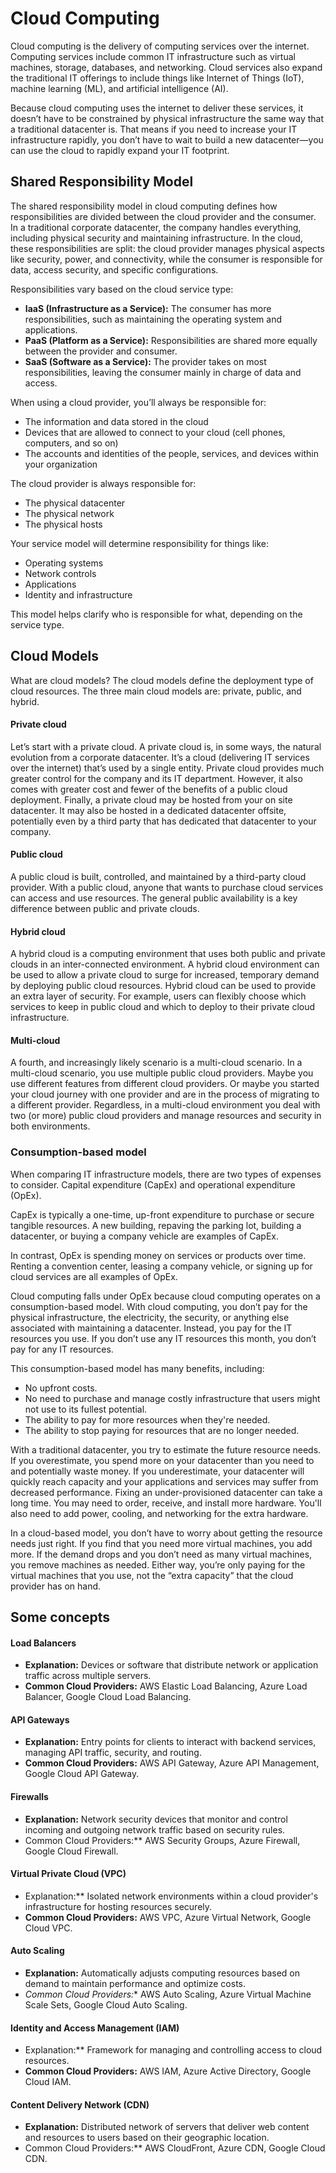# Cloud Computing

Cloud computing is the delivery of computing services over the internet. Computing services include common IT infrastructure such as virtual machines, storage, databases, and networking. Cloud services also expand the traditional IT offerings to include things like Internet of Things (IoT), machine learning (ML), and artificial intelligence (AI).

Because cloud computing uses the internet to deliver these services, it doesn’t have to be constrained by physical infrastructure the same way that a traditional datacenter is. That means if you need to increase your IT infrastructure rapidly, you don’t have to wait to build a new datacenter—you can use the cloud to rapidly expand your IT footprint.


## Shared Responsibility Model

The shared responsibility model in cloud computing defines how responsibilities are divided between the cloud provider and the consumer. In a traditional corporate datacenter, the company handles everything, including physical security and maintaining infrastructure. In the cloud, these responsibilities are split: the cloud provider manages physical aspects like security, power, and connectivity, while the consumer is responsible for data, access security, and specific configurations.

Responsibilities vary based on the cloud service type:

- **IaaS (Infrastructure as a Service):** The consumer has more responsibilities, such as maintaining the operating system and applications.
- **PaaS (Platform as a Service):** Responsibilities are shared more equally between the provider and consumer.
- **SaaS (Software as a Service):** The provider takes on most responsibilities, leaving the consumer mainly in charge of data and access.

When using a cloud provider, you’ll always be responsible for:

- The information and data stored in the cloud
- Devices that are allowed to connect to your cloud (cell phones, computers, and so on)
- The accounts and identities of the people, services, and devices within your organization

The cloud provider is always responsible for:

- The physical datacenter
- The physical network
- The physical hosts

Your service model will determine responsibility for things like:

- Operating systems
- Network controls
- Applications
- Identity and infrastructure

This model helps clarify who is responsible for what, depending on the service type.


## Cloud Models

What are cloud models? The cloud models define the deployment type of cloud resources. The three main cloud models are: private, public, and hybrid.

#### Private cloud

Let’s start with a private cloud. A private cloud is, in some ways, the natural evolution from a corporate datacenter. It’s a cloud (delivering IT services over the internet) that’s used by a single entity. Private cloud provides much greater control for the company and its IT department. However, it also comes with greater cost and fewer of the benefits of a public cloud deployment. Finally, a private cloud may be hosted from your on site datacenter. It may also be hosted in a dedicated datacenter offsite, potentially even by a third party that has dedicated that datacenter to your company.

#### Public cloud

A public cloud is built, controlled, and maintained by a third-party cloud provider. With a public cloud, anyone that wants to purchase cloud services can access and use resources. The general public availability is a key difference between public and private clouds.

#### Hybrid cloud

A hybrid cloud is a computing environment that uses both public and private clouds in an inter-connected environment. A hybrid cloud environment can be used to allow a private cloud to surge for increased, temporary demand by deploying public cloud resources. Hybrid cloud can be used to provide an extra layer of security. For example, users can flexibly choose which services to keep in public cloud and which to deploy to their private cloud infrastructure.

#### Multi-cloud

A fourth, and increasingly likely scenario is a multi-cloud scenario. In a multi-cloud scenario, you use multiple public cloud providers. Maybe you use different features from different cloud providers. Or maybe you started your cloud journey with one provider and are in the process of migrating to a different provider. Regardless, in a multi-cloud environment you deal with two (or more) public cloud providers and manage resources and security in both environments.


### Consumption-based model

When comparing IT infrastructure models, there are two types of expenses to consider. Capital expenditure (CapEx) and operational expenditure (OpEx).

CapEx is typically a one-time, up-front expenditure to purchase or secure tangible resources. A new building, repaving the parking lot, building a datacenter, or buying a company vehicle are examples of CapEx.

In contrast, OpEx is spending money on services or products over time. Renting a convention center, leasing a company vehicle, or signing up for cloud services are all examples of OpEx.

Cloud computing falls under OpEx because cloud computing operates on a consumption-based model. With cloud computing, you don’t pay for the physical infrastructure, the electricity, the security, or anything else associated with maintaining a datacenter. Instead, you pay for the IT resources you use. If you don’t use any IT resources this month, you don’t pay for any IT resources.

This consumption-based model has many benefits, including:

- No upfront costs.
- No need to purchase and manage costly infrastructure that users might not use to its fullest potential.
- The ability to pay for more resources when they're needed.
- The ability to stop paying for resources that are no longer needed.

With a traditional datacenter, you try to estimate the future resource needs. If you overestimate, you spend more on your datacenter than you need to and potentially waste money. If you underestimate, your datacenter will quickly reach capacity and your applications and services may suffer from decreased performance. Fixing an under-provisioned datacenter can take a long time. You may need to order, receive, and install more hardware. You'll also need to add power, cooling, and networking for the extra hardware.

In a cloud-based model, you don’t have to worry about getting the resource needs just right. If you find that you need more virtual machines, you add more. If the demand drops and you don’t need as many virtual machines, you remove machines as needed. Either way, you’re only paying for the virtual machines that you use, not the “extra capacity” that the cloud provider has on hand.


## Some concepts

#### Load Balancers
- **Explanation:** Devices or software that distribute network or application traffic across multiple servers.
- **Common Cloud Providers:** AWS Elastic Load Balancing, Azure Load Balancer, Google Cloud Load Balancing.

#### API Gateways
- **Explanation:** Entry points for clients to interact with backend services, managing API traffic, security, and routing.
- **Common Cloud Providers:** AWS API Gateway, Azure API Management, Google Cloud API Gateway.

#### Firewalls
- **Explanation:** Network security devices that monitor and control incoming and outgoing network traffic based on security rules.
- Common Cloud Providers:** AWS Security Groups, Azure Firewall, Google Cloud Firewall.

#### Virtual Private Cloud (VPC)
- Explanation:** Isolated network environments within a cloud provider's infrastructure for hosting resources securely.
- **Common Cloud Providers:** AWS VPC, Azure Virtual Network, Google Cloud VPC.

#### Auto Scaling
- **Explanation:** Automatically adjusts computing resources based on demand to maintain performance and optimize costs.
- *Common Cloud Providers:** AWS Auto Scaling, Azure Virtual Machine Scale Sets, Google Cloud Auto Scaling.

#### Identity and Access Management (IAM)
- Explanation:** Framework for managing and controlling access to cloud resources.
- **Common Cloud Providers:** AWS IAM, Azure Active Directory, Google Cloud IAM.

#### Content Delivery Network (CDN)
- **Explanation:** Distributed network of servers that deliver web content and resources to users based on their geographic location.
- Common Cloud Providers:** AWS CloudFront, Azure CDN, Google Cloud CDN.